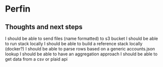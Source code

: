 # Perfin

## Thoughts and next steps


I should be able to send files (name formatted) to s3 bucket
I should be able to run stack locally
I should be able to build a reference stack locally (docker?)
I should be able to parse rows based on a generic accounts.json lookup
I should be able to have an aggregation approach
I should be able to get data from a csv or plaid api
